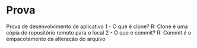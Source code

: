 # Prova
Prova de desenvolvimento de aplicativo
1 - O que é clone?
R: Clone é uma cópia do repositório remoto para o local
2 - O que é commit?
R: Commit é o empacotamento da alteração do arquivo